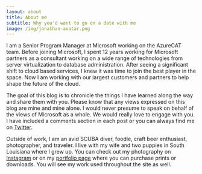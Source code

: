 ```yaml
---
layout: about
title: About me
subtitle: Why you'd want to go on a date with me
image: /img/jonathan-avatar.png
---
```


I am a Senior Program Manager at Microsoft working on the AzureCAT team. Before joining Microsoft, I spent 12 years working for Microsoft partners as a consultant working on a wide range of technologies from server virtualization to database administration. After seeing a significant shift to cloud based services, I knew it was time to join the best player in the space. Now I am working with our largest customers and partners to help shape the future of the cloud.

The goal of this blog is to chronicle the things I have learned along the way and share them with you. Please know that any views expressed on this blog are mine and mine alone. I would never presume to speak on behalf of the views of Microsoft as a whole. We would really love to engage with you. I have included a comments section in each post or you can always find me on [Twitter](//twitter.com/jgardner04).

Outside of work, I am an avid SCUBA diver, foodie, craft beer enthusiast, photographer, and traveler. I live with my wife and two puppies in South Louisiana where I grew up. You can check out my photography on [Instagram](//instagram.com/jgardner04) or on my [portfolio page](//www.jonathanagardner.com) where you can purchase prints or downloads. You will see my work used throughout the site as well.
